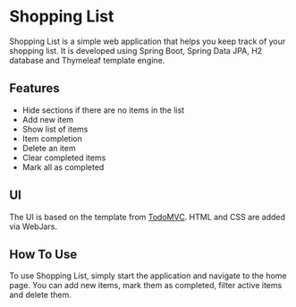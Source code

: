 # Shopping List

Shopping List is a simple web application that helps you keep track of your shopping list. It 
is developed using Spring Boot, Spring Data JPA, H2 database and Thymeleaf template engine.

## Features

- Hide sections if there are no items in the list
- Add new item
- Show list of items
- Item completion
- Delete an item
- Clear completed items
- Mark all as completed

## UI

The UI is based on the template from [TodoMVC](https://todomvc.com). HTML and CSS are added 
via WebJars.

## How To Use

To use Shopping List, simply start the application and navigate to the home page. You can add 
new items, mark them as completed, filter active items and delete them.
